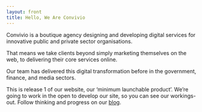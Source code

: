 ```yaml
---
layout: front
title: Hello, We Are Convivio
---
```


Convivio is a boutique agency designing and developing digital services for innovative public and private sector organisations.

That means we take clients beyond simply marketing themselves on the web, to delivering their core services online.

Our team has delivered this digital transformation before in the government, finance, and media sectors.

This is release 1 of our website, our ‘minimum launchable product’. We’re going to work in the open to develop our site, so you can see our workings-out. Follow thinking and progress on our [blog](https://blog.weareconvivio.com).
